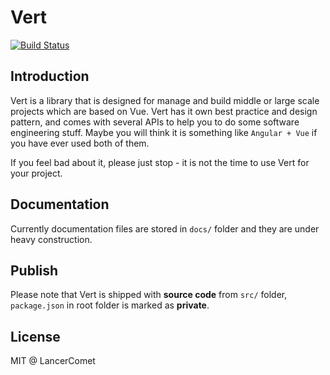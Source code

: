 # Vert

[![Build Status](https://travis-ci.com/LancerComet/Vert.svg?token=5zYzqd8cwqrVEG6tvNJs&branch=master)](https://travis-ci.com/LancerComet/vue-enterprise)

## Introduction

Vert is a library that is designed for manage and build middle or large scale projects which are based on Vue. Vert has it own best practice and design pattern, and comes with several APIs to help you to do some 
software engineering stuff. Maybe you will think it is something like `Angular + Vue` if you have ever used both of them.

If you feel bad about it, please just stop - it is not the time to use Vert for your project.

## Documentation

Currently documentation files are stored in `docs/` folder and they are under heavy construction.

## Publish

Please note that Vert is shipped with **source code** from `src/` folder, `package.json` in root folder is marked as **private**.

## License

MIT @ LancerComet

